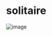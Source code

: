 # solitaire
![image](https://github.com/gabrielakpo/solitaire/assets/66737159/c4072f18-ace0-4bec-9a68-a5fc5d2fa8ed)
